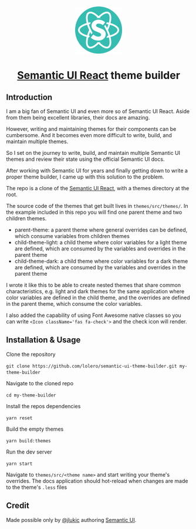<!-- Logo -->
<p align="center">
  <a href="https://react.semantic-ui.com">
    <img height="128" width="128" src="https://github.com/Semantic-Org/Semantic-UI-React/raw/master/docs/public/logo.png">
  </a>
</p>

<!-- Name -->
<h1 align="center">
  <a href="https://react.semantic-ui.com/">Semantic UI React</a> theme builder
</h1>

## Introduction
I am a big fan of Semantic UI and even more so of Semantic UI React.
Aside from them being excellent libraries, their docs are amazing.

However, writing and maintaining themes for their components can be cumbersome.
And it becomes even more difficult to write, build, and maintain multiple themes.

So I set on the journey to write, build, and maintain multiple Semantic UI themes
and review their state using the official Semantic UI docs.

After working with Semantic UI for years and finally getting down to write a proper theme builder,
I came up with this solution to the problem.

The repo is a clone of the [Semantic UI React](https://react.semantic-ui.com/), with a themes directory at the root.

The source code of the themes that get built lives in `themes/src/themes/`. In the example included in this repo
you will find one parent theme and two children themes.

- parent-theme: a parent theme where general overrides can be defined, which consume variables from children themes
- child-theme-light: a child theme where color variables for a light theme are defined,
which are consumed by the variables and overrides in the parent theme
- child-theme-dark: a child theme where color variables for a dark theme are defined,
which are consumed by the variables and overrides in the parent theme

I wrote it like this to be able to create nested themes that share common characteristics,
e.g. light and dark themes for the same application where color variables are defined in the child theme,
and the overrides are defined in the parent theme, which consume the color variables.

I also added the capability of using Font Awesome native classes so you can write
`<Icon className='fas fa-check'>` and the check icon will render.


## Installation & Usage

Clone the repository

`git clone https://github.com/lolero/semantic-ui-theme-builder.git my-theme-builder`

Navigate to the cloned repo

`cd my-theme-builder`

Install the repos dependencies

`yarn reset`

Build the empty themes

`yarn build:themes`

Run the dev server

`yarn start`

Navigate to `themes/src/<theme name>` and start writing your theme's overrides.
The docs application should hot-reload when changes are made to the theme's `.less` files

## Credit

Made possible only by [@jlukic](https://github.com/jlukic) authoring [Semantic UI](https://semantic-ui.com/).
